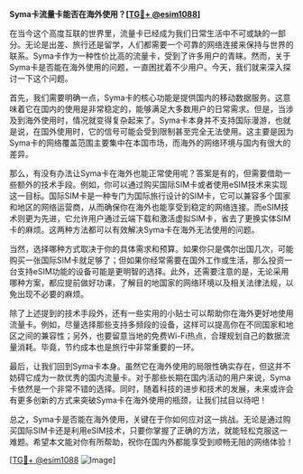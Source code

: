 **Syma卡流量卡能否在海外使用？[[TG💪+ @esim1088](https://t.me/s/esim1088)]**

在当今这个高度互联的世界里，流量卡已经成为我们日常生活中不可或缺的一部分。无论是出差、旅行还是留学，人们都需要一个可靠的网络连接来保持与世界的联系。Syma卡作为一种性价比高的流量卡，受到了许多用户的青睐。然而，关于Syma卡是否能在海外使用的问题，一直困扰着不少用户。今天，我们就来深入探讨一下这个问题。

首先，我们需要明确一点，Syma卡的核心功能是提供国内的移动数据服务。这意味着它在国内的使用是非常稳定的，能够满足大多数用户的日常需求。但是，当涉及到海外使用时，情况就变得复杂起来了。Syma卡本身并不支持国际漫游，也就是说，在国外使用时，它的信号可能会受到限制甚至完全无法使用。这主要是因为Syma卡的网络覆盖范围主要集中在本国市场，而海外的网络环境与国内有很大的差异。

那么，有没有办法让Syma卡在海外也能正常使用呢？答案是有的，但需要借助一些额外的技术手段。例如，你可以通过购买国际SIM卡或者使用eSIM技术来实现这一目标。国际SIM卡是一种专门为国际旅行设计的SIM卡，它可以兼容多个国家和地区的网络运营商，从而确保你在海外也能享受到稳定的网络连接。而eSIM技术则更为先进，它允许用户通过云端下载和激活虚拟SIM卡，省去了更换实体SIM卡的麻烦。这两种方法都可以有效解决Syma卡在海外无法使用的问题。

当然，选择哪种方式取决于你的具体需求和预算。如果你只是偶尔出国几次，可能购买一张国际SIM卡就足够了；但如果你经常需要在国外工作或生活，那么投资一台支持eSIM功能的设备可能是更明智的选择。此外，还需要注意的是，无论采用哪种方案，都应提前做好功课，了解目的地国家的网络环境以及相关法律法规，以免出现不必要的麻烦。

除了上述提到的技术手段外，还有一些实用的小贴士可以帮助你在海外更好地使用流量卡。例如，尽量选择那些支持多频段的设备，这样可以提高你在不同国家和地区之间的兼容性；另外，也要留意当地的免费Wi-Fi热点，合理规划自己的数据流量消耗。毕竟，节约成本也是旅行中非常重要的一环。

最后，让我们回到Syma卡本身。虽然它在海外使用的局限性确实存在，但这并不妨碍它成为一款优秀的国内流量卡。对于那些长期在国内活动的用户来说，Syma卡依然是一个非常不错的选择。同时，随着科技的进步和技术的发展，未来或许会有更多创新的方式来突破Syma卡在海外使用的瓶颈，让我们拭目以待吧！

总之，Syma卡是否能在海外使用，关键在于你如何应对这一挑战。无论是通过购买国际SIM卡还是利用eSIM技术，只要你掌握了正确的方法，就能轻松克服这一难题。希望本文能对你有所帮助，祝你在国内外都能享受到顺畅无阻的网络体验！

[[TG💪+ @esim1088](https://t.me/s/esim1088) ![Image](https://i.postimg.cc/4NQfJmqS/Snipaste-2025-05-13-00-14-12.png)]